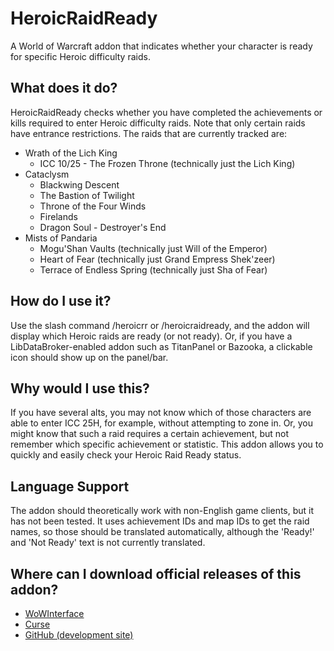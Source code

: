 HeroicRaidReady
=====================

A World of Warcraft addon that indicates whether your character is ready for specific Heroic difficulty raids.

## What does it do?

HeroicRaidReady checks whether you have completed the achievements or kills required to enter Heroic difficulty raids. 
Note that only certain raids have entrance restrictions. The raids that are currently tracked are:

* Wrath of the Lich King
  * ICC 10/25 - The Frozen Throne (technically just the Lich King)
* Cataclysm
  * Blackwing Descent
  * The Bastion of Twilight
  * Throne of the Four Winds
  * Firelands
  * Dragon Soul - Destroyer's End
* Mists of Pandaria
  * Mogu'Shan Vaults (technically just Will of the Emperor)
  * Heart of Fear (technically just Grand Empress Shek'zeer)
  * Terrace of Endless Spring (technically just Sha of Fear)

## How do I use it?

Use the slash command /heroicrr or /heroicraidready, and the addon will display which Heroic raids are ready
(or not ready). Or, if you have a LibDataBroker-enabled addon such as TitanPanel or Bazooka, a clickable icon
should show up on the panel/bar.

## Why would I use this?

If you have several alts, you may not know which of those characters are able to enter ICC 25H, for example, without
attempting to zone in. Or, you might know that such a raid requires a certain achievement, but not remember which
specific achievement or statistic. This addon allows you to quickly and easily check your Heroic Raid Ready status.

## Language Support

The addon should theoretically work with non-English game clients, but it has not been tested. It uses
achievement IDs and map IDs to get the raid names, so those should be translated automatically, although the 
'Ready!' and 'Not Ready' text is not currently translated.

## Where can I download official releases of this addon?

* [WoWInterface](http://www.wowinterface.com/downloads/info23231-HeroicRaidReady.html)
* [Curse](http://www.curse.com/addons/wow/heroicraidready/)
* [GitHub (development site)](https://github.com/jhegg/wow-heroic-raid-ready/)
